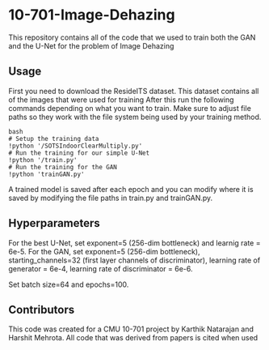 # 10-701-Image-Dehazing
This repository contains all of the code that we used to train both the GAN and the U-Net for the problem of Image Dehazing

## Usage
First you need to download the ResideITS dataset. This dataset contains all of the images that were used for training
After this run the following commands depending on what you want to train. Make sure to adjust file paths so they work with the file system being used by your training method.
```
bash
# Setup the training data
!python '/SOTSIndoorClearMultiply.py'
# Run the training for our simple U-Net
!python '/train.py'
# Run the training for the GAN
!python 'trainGAN.py'
```
A trained model is saved after each epoch and you can modify where it is saved by modifying the file paths in train.py and trainGAN.py.

## Hyperparameters
For the best U-Net, set exponent=5 (256-dim bottleneck) and learnig rate = 6e-5.
For the GAN, set exponent=5 (256-dim bottleneck), starting_channels=32 (first layer channels of discriminator), learning rate of generator = 6e-4, learning rate of discriminator = 6e-6.

Set batch size=64 and epochs=100.

## Contributors
This code was created for a CMU 10-701 project by Karthik Natarajan and Harshit Mehrota. All code that was derived from papers is cited when used
